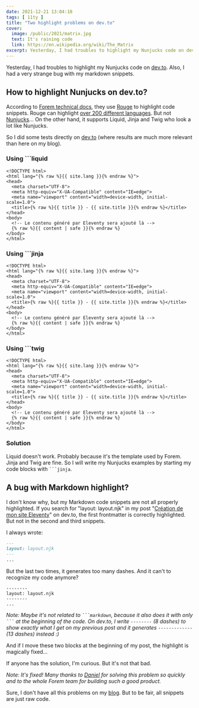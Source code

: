 ```yaml
---
date: 2021-12-21 13:04:18
tags: [ 11ty ]
title: "Two highlight problems on dev.to"
cover:
  image: /public/2021/matrix.jpg
  text: It's raining code
  link: https://en.wikipedia.org/wiki/The_Matrix
excerpt: Yesterday, I had troubles to highlight my Nunjucks code on dev.to. Also, I had a very strange bug with my markdown snippets.
---
```


Yesterday, I had troubles to highlight my Nunjucks code on [dev.to](https://dev.to/). Also, I had a very strange bug with my markdown snippets.


## How to highlight Nunjucks on dev.to?

According to [Forem technical docs](https://github.com/forem/forem-docs/blob/main/docs/technical-overview/stack.md), they use [Rouge](https://github.com/rouge-ruby/rouge) to highlight code snippets. Rouge can highlight [over 200 different languages](https://github.com/rouge-ruby/rouge/blob/master/docs/Languages.md). But not [Nunjucks](https://github.com/rouge-ruby/rouge/issues/758)... On the other hand, it supports Liquid, Jinja and Twig who look a lot like Nunjucks.

So I did some tests directly on [dev.to](https://dev.to/michelc) (where results are much more relevant than here on my blog).

### Using &#96;&#96;&#96;liquid

```liquid
<!DOCTYPE html>
<html lang="{% raw %}{{ site.lang }}{% endraw %}">
<head>
  <meta charset="UTF-8">
  <meta http-equiv="X-UA-Compatible" content="IE=edge">
  <meta name="viewport" content="width=device-width, initial-scale=1.0">
  <title>{% raw %}{{ title }} - {{ site.title }}{% endraw %}</title>
</head>
<body>
  <!-- Le contenu généré par Eleventy sera ajouté là -->
  {% raw %}{{ content | safe }}{% endraw %}
</body>
</html>
```

### Using &#96;&#96;&#96;jinja

```jinja
<!DOCTYPE html>
<html lang="{% raw %}{{ site.lang }}{% endraw %}">
<head>
  <meta charset="UTF-8">
  <meta http-equiv="X-UA-Compatible" content="IE=edge">
  <meta name="viewport" content="width=device-width, initial-scale=1.0">
  <title>{% raw %}{{ title }} - {{ site.title }}{% endraw %}</title>
</head>
<body>
  <!-- Le contenu généré par Eleventy sera ajouté là -->
  {% raw %}{{ content | safe }}{% endraw %}
</body>
</html>
```

### Using &#96;&#96;&#96;twig

```twig
<!DOCTYPE html>
<html lang="{% raw %}{{ site.lang }}{% endraw %}">
<head>
  <meta charset="UTF-8">
  <meta http-equiv="X-UA-Compatible" content="IE=edge">
  <meta name="viewport" content="width=device-width, initial-scale=1.0">
  <title>{% raw %}{{ title }} - {{ site.title }}{% endraw %}</title>
</head>
<body>
  <!-- Le contenu généré par Eleventy sera ajouté là -->
  {% raw %}{{ content | safe }}{% endraw %}
</body>
</html>
```

### Solution

Liquid doesn't work. Probably because it's the template used by Forem. Jinja and Twig are fine. So I will write my Nunjucks examples by starting my code blocks with <code>&#96;&#96;&#96;jinja</code>.


## A bug with Markdown highlight?

I don't know why, but my Markdown code snippets are not all properly highlighted. If you search for "layout: layout.njk" in my post "[Création de mon site Eleventy](https://dev.to/michelc/creation-de-mon-site-eleventy-mo2)" on dev.to, the first frontmatter is correctly highlighted. But not in the second and third snippets.

I always wrote:

```md
---
layout: layout.njk
---
...
```

But the last two times, it generates too many dashes. And it can't to recognize my code anymore?

```
--------
layout: layout.njk
--------
...
```

*Note: Maybe it's not related to <code>&#96;&#96;&#96;markdown</code>, because it also does it with only <code>&#96;&#96;&#96;</code> at the beginning of the code. On dev.to, I write `--------` (8 dashes) to show exactly what I get on my previous post and it generates `-------------` (13 dashes) instead :)*

And if I move these two blocks at the beginning of my post, the highlight is magically fixed...

If anyone has the solution, I'm curious. But it's not that bad.

*Note: It's fixed! Many thanks to [Daniel](https://dev.to/djuber/comment/1kikf) for solving this problem so quickly and to the whole Forem team for building such a good product.*

Sure, I don't have all this problems on my [blog](https://blog.pagesd.info/). But to be fair, all snippets are just raw code.
